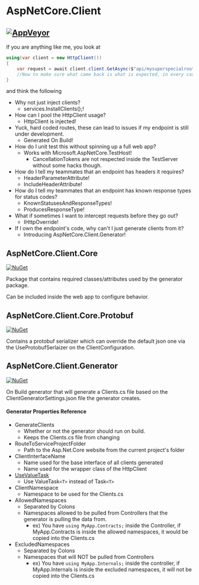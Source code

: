 # AspNetCore.Client
[![AppVeyor](https://ci.appveyor.com/api/projects/status/984mqqfnwytd3oga?svg=true)](https://ci.appveyor.com/project/Beffyman/aspnetcore-client)
---

If you are anything like me, you look at

```c#
using(var client = new HttpClient())
{
	var request = await client.client.GetAsync($"api/mysuperspecialroute/{id}");
	//Now to make sure what came back is what is expected, in every case...
}
```
and think the following
- Why not just inject clients?
  - services.InstallClients();!
- How can I pool the HttpClient usage? 
  - HttpClient is injected!
- Yuck, hard coded routes, these can lead to issues if my endpoint is still under development. 
  - Generated On Build!
- How do I unit test this without spinning up a full web app? 
  - Works with Microsoft.AspNetCore.TestHost!
    - CancellationTokens are not respected inside the TestServer without some hacks though.
- How do I tell my teammates that an endpoint has headers it requires? 
  - HeaderParameterAttribute! 
  - IncludeHeaderAttribute!
- How do I tell my teammates that an endpoint has known response types for status codes? 
  - KnownStatusesAndResponseTypes!
  - ProducesResponseType!
- What if sometimes I want to intercept requests before they go out? 
  - IHttpOverride!
- If I own the endpoint's code, why can't I just generate clients from it?
  - Introducing AspNetCore.Client.Generator!


## AspNetCore.Client.Core
[![NuGet](https://img.shields.io/nuget/dt/AspNetCore.Client.Core.svg)](https://www.nuget.org/packages/AspNetCore.Client.Core?semVer=2.0.0)

Package that contains required classes/attributes used by the generator package.

Can be included inside the web app to configure behavior.

## AspNetCore.Client.Core.Protobuf
[![NuGet](https://img.shields.io/nuget/dt/AspNetCore.Client.Core.Protobuf.svg)](https://www.nuget.org/packages/AspNetCore.Client.Core.Protobuf?semVer=2.0.0)

Contains a protobuf serializer which can override the default json one via the UseProtobufSerlaizer on the ClientConfiguration.

## AspNetCore.Client.Generator
[![NuGet](https://img.shields.io/nuget/dt/AspNetCore.Client.Generator.svg)](https://www.nuget.org/packages/AspNetCore.Client.Generator?semVer=2.0.0)

On Build generator that will generate a Clients.cs file based on the ClientGeneratorSettings.json file the generator creates.


#### Generator Properties Reference

- GenerateClients
  - Whether or not the generator should run on build.
  - Keeps the Clients.cs file from changing
- RouteToServiceProjectFolder
  - Path to the Asp.Net.Core website from the current project's folder
- ClientInterfaceName
  - Name used for the base interface of all clients generated
  - Name used for the wrapper class of the HttpClient
- [UseValueTask](https://docs.microsoft.com/en-us/dotnet/csharp/programming-guide/concepts/async/async-return-types#generalized-async-return-types-and-valuetaskt)
  - Use ValueTask`<T>` instead of Task`<T>`
- ClientNamespace
  - Namespace to be used for the Clients.cs
- AllowedNamespaces
  - Separated by Colons
  - Namespaces allowed to be pulled from Controllers that the generator is pulling the data from.
    - ex) You have `using MyApp.Contracts;` inside the Controller, if MyApp.Contracts is inside the allowed namespaces, it would be copied into the Clients.cs
- ExcludedNamespaces
  - Separated by Colons
  - Namespaces that will NOT be pulled from Controllers
    - ex) You have `using MyApp.Internals;` inside the controller, if MyApp.Internals is inside the excluded namespaces, it will not be copied into the Clients.cs
